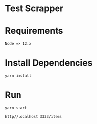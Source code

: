# Test Scrapper

# Requirements

    Node => 12.x

# Install Dependencies

	yarn install

# Run

    yarn start

	http//localhost:3333/items

